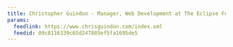 ```yaml
---
title: Christopher Guindon - Manager, Web Development at The Eclipse Foundation
params:
  feedlink: https://www.chrisguindon.com/index.xml
  feedid: 09c8116339c65d247885ef5fa1695de5
---
```

